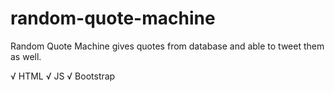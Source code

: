# random-quote-machine
Random Quote Machine gives quotes from database and able to tweet them as well.

√ HTML    √ JS    √ Bootstrap
